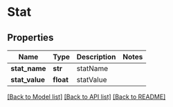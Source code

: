 # Stat

## Properties
Name | Type | Description | Notes
------------ | ------------- | ------------- | -------------
**stat_name** | **str** | statName | 
**stat_value** | **float** | statValue | 

[[Back to Model list]](../README.md#documentation-for-models) [[Back to API list]](../README.md#documentation-for-api-endpoints) [[Back to README]](../README.md)


